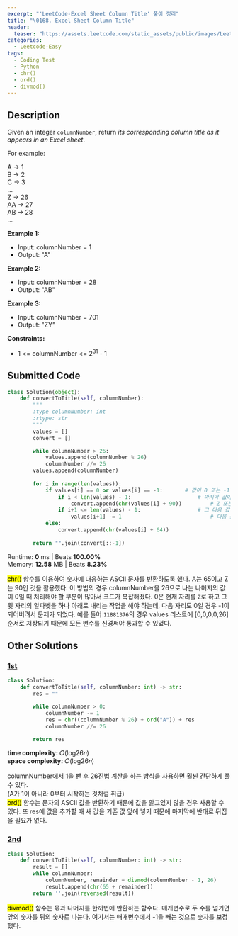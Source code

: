 ```yaml
---
excerpt: "'LeetCode-Excel Sheet Column Title' 풀이 정리"
title: "\0168. Excel Sheet Column Title"
header:
  teaser: "https://assets.leetcode.com/static_assets/public/images/LeetCode_Sharing.png"
categories:
  - Leetcode-Easy
tags:
  - Coding Test
  - Python
  - chr()
  - ord()
  - divmod()
---
```


## <i class="fa-solid fa-file-lines"></i> Description

Given an integer `columnNumber`, return *its corresponding column title as it appears in an Excel sheet*.

For example:

A -> 1   
B -> 2   
C -> 3   
...   
Z -> 26   
AA -> 27   
AB -> 28    
...   

**Example 1:**

- Input: columnNumber = 1
- Output: "A"

**Example 2:**

- Input: columnNumber = 28
- Output: "AB"

**Example 3:**

- Input: columnNumber = 701
- Output: "ZY"

**Constraints:**

- 1 <= columnNumber <= 2<sup>31</sup> - 1

## <i class="fa-solid fa-cloud-arrow-up"></i> Submitted Code

```python
class Solution(object):
    def convertToTitle(self, columnNumber):
        """
        :type columnNumber: int
        :rtype: str
        """
        values = []
        convert = []

        while columnNumber > 26:
            values.append(columnNumber % 26)
            columnNumber //= 26
        values.append(columnNumber)
        
        for i in range(len(values)):
            if values[i] == 0 or values[i] == -1:       # 값이 0 또는 -1이고
                if i < len(values) - 1:                     # 마지막 값이 아닐 경우만 알파벳으로 변환(마지막일 경우 무시)
                    convert.append(chr(values[i] + 90))         # Z 또는 Y
                if i+1 <= len(values) - 1:                  # 그 다음 값이 존재할 경우
                    values[i+1] -= 1                            # 다음 값에 -1 수행
            else:
                convert.append(chr(values[i] + 64))
        
        return "".join(convert[::-1])
```
<i class="fa-solid fa-clock"></i> Runtime: **0** ms \| Beats **100.00%**    
<i class="fa-solid fa-memory"></i> Memory: **12.58** MB \| Beats **8.23%**

<mark>chr()</mark> 함수를 이용하여 숫자에 대응하는 ASCII 문자를 반환하도록 했다. A는 65이고 Z는 90인 것을 활용했다.
이 방법의 경우 columnNumber을 26으로 나눈 나머지의 값이 0일 때 처리해야 할 부분이 많아서 코드가 복잡해졌다. 0은 현재 자리를 `Z`로 하고 그 윗 자리의 알파벳을 하나 아래로 내리는 작업을 해야 하는데, 다음 자리도 0일 경우 -1이 되어버려서 문제가 되었다. 예를 들어 `11881376`의 경우 values 리스트에 [0,0,0,0,26] 순서로 저장되기 때문에 모든 변수를 신경써야 통과할 수 있었다.

## <i class="fa-solid fa-flask"></i> Other Solutions

### <a href="https://leetcode.com/problems/excel-sheet-column-title/solutions/6280288/video-solution-by-niits-c4ir/" target="_blank">1st</a>

```python
class Solution:
    def convertToTitle(self, columnNumber: int) -> str:
        res = ""

        while columnNumber > 0:
            columnNumber -= 1
            res = chr((columnNumber % 26) + ord("A")) + res
            columnNumber //= 26
        
        return res
```
<i class="fa-solid fa-clock"></i> **time complexity:** 𝑂(log26𝑛)    
<i class="fa-solid fa-memory"></i> **space complexity:** 𝑂(log26𝑛)           

columnNumber에서 1을 뺀 후 26진법 계산을 하는 방식을 사용하면 훨씬 간단하게 풀 수 있다.   
(A가 1이 아니라 0부터 시작하는 것처럼 취급)   
<mark>ord()</mark> 함수는 문자의 ASCII 값을 반환하기 때문에 값을 알고있지 않을 경우 사용할 수 있다. 또 res에 값을 추가할 때 새 값을 기존 값 앞에 넣기 때문에 마지막에 반대로 뒤집을 필요가 없다.

### <a href="https://leetcode.com/problems/excel-sheet-column-title/solutions/3943071/100-recursive-iterative-2-approaches-by-fn6a9/" target="_blank">2nd</a>

```python
class Solution:
    def convertToTitle(self, columnNumber: int) -> str:
        result = []
        while columnNumber:
            columnNumber, remainder = divmod(columnNumber - 1, 26)
            result.append(chr(65 + remainder))
        return ''.join(reversed(result))
```
<mark>divmod()</mark> 함수는 몫과 나머지를 한꺼번에 반환하는 함수다. 매개변수로 두 수를 넘기면 앞의 숫자를 뒤의 숫자로 나눈다. 여기서는 매개변수에서 -1을 빼는 것으로 숫자를 보정했다.